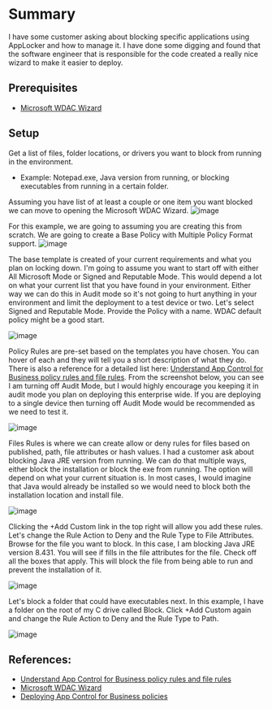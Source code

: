 # Summary
I have some customer asking about blocking specific applications using AppLocker and how to manage it. I have done some digging and found that the software engineer that is responsible for the code created a really nice wizard to make it easier to deploy.

## Prerequisites
* [Microsoft WDAC Wizard](https://webapp-wdac-wizard.azurewebsites.net/)

## Setup
Get a list of files, folder locations, or drivers you want to block from running in the environment.
* Example: Notepad.exe, Java version from running, or blocking executables from running in a certain folder.

Assuming you have list of at least a couple or one item you want blocked we can move to opening the Microsoft WDAC Wizard.
![image](https://github.com/user-attachments/assets/df1a6817-6d18-475c-899c-5409ffd47cac)

For this example, we are going to assuming you are creating this from scratch. We are going to create a Base Policy with Multiple Policy Format support.
![image](https://github.com/user-attachments/assets/05371f80-68a7-4a81-b171-fa2ca9cdd1be)

The base template is created of your current requirements and what you plan on locking down. I'm going to assume you want to start off with either All Microsoft Mode or Signed and Reputable Mode. This would depend a lot on what your current list that you have found in your environment. Either way we can do this in Audit mode so it's not going to hurt anything in your environment and limit the deployment to a test device or two. Let's select Signed and Reputable Mode. Provide the Policy with a name. WDAC default policy might be a good start.

![image](https://github.com/user-attachments/assets/9981ddb0-569d-42ba-9b66-16390975a608)

Policy Rules are pre-set based on the templates you have chosen. You can hover of each and they will tell you a short description of what they do. There is also a reference for a detailed list here: [Understand App Control for Business policy rules and file rules](https://learn.microsoft.com/en-us/windows/security/application-security/application-control/app-control-for-business/design/select-types-of-rules-to-create). From the screenshot below, you can see I am turning off Audit Mode, but I would highly encourage you keeping it in audit mode you plan on deploying this enterprise wide. If you are deploying to a single device then turning off Audit Mode would be recommended as we need to test it.

![image](https://github.com/user-attachments/assets/a9038d86-c862-49fd-9867-78151d4932bb)

Files Rules is where we can create allow or deny rules for files based on published, path, file attributes or hash values. I had a customer ask about blocking Java JRE version from running. We can do that multiple ways, either block the installation or block the exe from running. The option will depend on what your current situation is. In most cases, I would imagine that Java would already be installed so we would need to block both the installation location and install file.

![image](https://github.com/user-attachments/assets/7eee6371-f17b-44fa-b54a-9e24202bea17)


Clicking the +Add Custom link in the top right will allow you add these rules. Let's change the Rule Action to Deny and the Rule Type to File Attributes. Browse for the file you want to block. In this case, I am blocking Java JRE version 8.431. You will see if fills in the file attributes for the file. Check off all the boxes that apply. This will block the file from being able to run and prevent the installation of it.

![image](https://github.com/user-attachments/assets/a77f6802-9712-4c84-8869-e36c899ef5b5)

Let's block a folder that could have executables next. In this example, I have a folder on the root of my C drive called Block. Click +Add Custom again and change the Rule Action to Deny and the Rule Type to Path.

![image](https://github.com/user-attachments/assets/224edc3d-cd2e-4048-b8a0-e1a32d208f4a)


## References:
* [Understand App Control for Business policy rules and file rules](https://learn.microsoft.com/en-us/windows/security/application-security/application-control/app-control-for-business/design/select-types-of-rules-to-create)
* [Microsoft WDAC Wizard](https://webapp-wdac-wizard.azurewebsites.net/)
* [Deploying App Control for Business policies](https://learn.microsoft.com/en-us/windows/security/application-security/application-control/app-control-for-business/deployment/appcontrol-deployment-guide)

